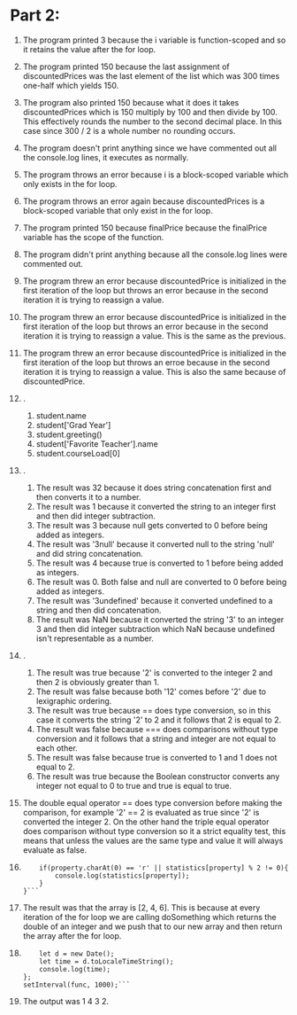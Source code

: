 # Part 2:

1) The program printed 3 because the i variable is function-scoped and so it retains the value after the for loop.
2) The program printed 150 because the last assignment of discountedPrices was the last element of the list which was 300 times one-half which yields 150.
3) The program also printed 150 because what it does it takes discountedPrices which is 150 multiply by 100 and then divide by 100. This effectively rounds the number to the second decimal place. In this case since 300 / 2 is a whole number no rounding occurs.
4) The program doesn't print anything since we have commented out all the console.log lines, it executes as normally.
5) The program throws an error because i is a block-scoped variable which only exists in the for loop.
6) The program throws an error again because discountedPrices is a block-scoped variable that only exist in the for loop.
7) The program printed 150 because finalPrice because the finalPrice variable has the scope of the function.
8) The program didn't print anything because all the console.log lines were commented out.
9) The program threw an error because discountedPrice is initialized in the first iteration of the loop but throws an error because in the second iteration it is trying to reassign a value.
10) The program threw an error because discountedPrice is initialized in the first iteration of the loop but throws an error because in the second iteration it is trying to reassign a value. This is the same as the previous.
11) The program threw an error because discountedPrice is initialized in the first iteration of the loop but throws an erroe because in the second iteration it is trying to reassign a value. This is also the same because of discountedPrice.

12) .
    1) student.name
    2) student['Grad Year']
    3) student.greeting()
    4) student['Favorite Teacher'].name
    5) student.courseLoad[0]

13) .
    1) The result was 32 because it does string concatenation first and then converts it to a number.
    2) The result was 1 because it converted the string to an integer first and then did integer subtraction.
    3) The result was 3 because null gets converted to 0 before being added as integers.
    4) The result was '3null' because it converted null to the string 'null' and did string concatenation.
    5) The result was 4 because true is converted to 1 before being added as integers.
    6) The result was 0. Both false and null are converted to 0 before being added as integers.
    7) The result was '3undefined' because it converted undefined to a string and then did concatenation.
    8) The result was NaN because it converted the string '3' to an integer 3 and then did integer subtraction which NaN because undefined isn't representable as a number.

14) .
    1) The result was true because '2' is converted to the integer 2 and then 2 is obviously greater than 1.
    2) The result was false because both '12' comes before '2' due to lexigraphic ordering.
    3) The result was true because == does type conversion, so in this case it converts the string '2' to 2 and it follows that 2 is equal to 2.
    4) The result was false because === does comparisons without type conversion and it follows that a string and integer are not equal to each other.
    5) The result was false because true is converted to 1 and 1 does not equal to 2.
    6) The result was true because the Boolean constructor converts any integer not equal to 0 to true and true is equal to true.

15) The double equal operator == does type conversion before making the comparison, for example '2' == 2 is evaluated as true since '2' is converted the integer 2. On the other hand the triple equal operator does comparison without type conversion so it a strict equality test, this means that unless the values are the same type and value it will always evaluate as false.

16) 
    ```for(let property in statistics){
        if(property.charAt(0) == 'r' || statistics[property] % 2 != 0){
            console.log(statistics[property]);
        }
    }```

17) The result was that the array is [2, 4, 6]. This is because at every iteration of the for loop we are calling doSomething which returns the double of an integer and we push that to our new array and then return the array after the for loop.

18) 
    ```function func() {
        let d = new Date();
        let time = d.toLocaleTimeString();
        console.log(time);
    };
    setInterval(func, 1000);```

19) The output was 1 4 3 2.

